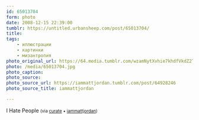 ```yaml
---
id: 65013704
form: photo
date: 2008-12-15 22:39:00
tumblr: https://untitled.urbansheep.com/post/65013704/
title:
tags:
    - иллюстрации
    - картинки
    - мизантропия
photo_original_url: https://64.media.tumblr.com/wzamNytXvhie7khdfVkdZ2Tco1_400.jpg
photo: /media/65013704.jpg
photo_caption: 
photo_source:
photo_source_url: https://iammattjordan.tumblr.com/post/64928246
photo_source_title: iammattjordan

---
```


<p>I Hate People <small>(via <a href="http://curate.tumblr.com/post/64933356/via-iammattjordan">curate</a> • <a href="http://iammattjordan.tumblr.com/post/64928246">iammattjordan</a>)</small></p>
